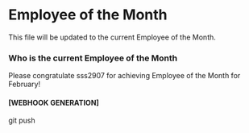 # Employee of the Month
This file will be updated to the current Employee of the Month.

### Who is the current Employee of the Month
Please congratulate sss2907 for achieving Employee of the Month for February!

#### [WEBHOOK GENERATION]
git push
